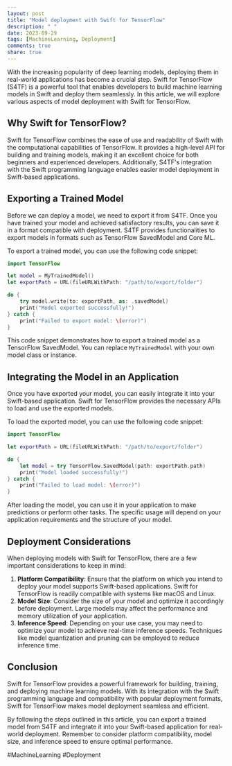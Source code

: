 ```yaml
---
layout: post
title: "Model deployment with Swift for TensorFlow"
description: " "
date: 2023-09-29
tags: [MachineLearning, Deployment]
comments: true
share: true
---
```


With the increasing popularity of deep learning models, deploying them in real-world applications has become a crucial step. Swift for TensorFlow (S4TF) is a powerful tool that enables developers to build machine learning models in Swift and deploy them seamlessly. In this article, we will explore various aspects of model deployment with Swift for TensorFlow.

## Why Swift for TensorFlow?

Swift for TensorFlow combines the ease of use and readability of Swift with the computational capabilities of TensorFlow. It provides a high-level API for building and training models, making it an excellent choice for both beginners and experienced developers. Additionally, S4TF's integration with the Swift programming language enables easier model deployment in Swift-based applications.

## Exporting a Trained Model

Before we can deploy a model, we need to export it from S4TF. Once you have trained your model and achieved satisfactory results, you can save it in a format compatible with deployment. S4TF provides functionalities to export models in formats such as TensorFlow SavedModel and Core ML.

To export a trained model, you can use the following code snippet:

```swift
import TensorFlow

let model = MyTrainedModel()
let exportPath = URL(fileURLWithPath: "/path/to/export/folder")

do {
    try model.write(to: exportPath, as: .savedModel)
    print("Model exported successfully!")
} catch {
    print("Failed to export model: \(error)")
}
```

This code snippet demonstrates how to export a trained model as a TensorFlow SavedModel. You can replace `MyTrainedModel` with your own model class or instance.

## Integrating the Model in an Application

Once you have exported your model, you can easily integrate it into your Swift-based application. Swift for TensorFlow provides the necessary APIs to load and use the exported models.

To load the exported model, you can use the following code snippet:

```swift
import TensorFlow

let exportPath = URL(fileURLWithPath: "/path/to/export/folder")

do {
    let model = try TensorFlow.SavedModel(path: exportPath.path)
    print("Model loaded successfully!")
} catch {
    print("Failed to load model: \(error)")
}
```

After loading the model, you can use it in your application to make predictions or perform other tasks. The specific usage will depend on your application requirements and the structure of your model.

## Deployment Considerations

When deploying models with Swift for TensorFlow, there are a few important considerations to keep in mind:

1. **Platform Compatibility**: Ensure that the platform on which you intend to deploy your model supports Swift-based applications. Swift for TensorFlow is readily compatible with systems like macOS and Linux.
2. **Model Size**: Consider the size of your model and optimize it accordingly before deployment. Large models may affect the performance and memory utilization of your application.
3. **Inference Speed**: Depending on your use case, you may need to optimize your model to achieve real-time inference speeds. Techniques like model quantization and pruning can be employed to reduce inference time.

## Conclusion

Swift for TensorFlow provides a powerful framework for building, training, and deploying machine learning models. With its integration with the Swift programming language and compatibility with popular deployment formats, Swift for TensorFlow makes model deployment seamless and efficient.

By following the steps outlined in this article, you can export a trained model from S4TF and integrate it into your Swift-based application for real-world deployment. Remember to consider platform compatibility, model size, and inference speed to ensure optimal performance.

#MachineLearning #Deployment